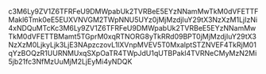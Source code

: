 c3M6Ly9ZV1Z6TFRFeU9DMWpabUk2TVRBeE5EYzNNamMwTkM0dVFETTFMakl6Tmk0eE5EUXVNVGM2TWpNNU5UYz0jMjMzdjIuY29tX3NzXzM1LjIzNi4xNDQuMTcKc3M6Ly9ZV1Z6TFRFeU9DMWpabUk2TVRBeE5EYzNNamMwTkM0dVFETTBMamt5TGprM0xqRTNORG8yTkRRd09BPT0jMjMzdjIuY29tX3NzXzM0LjkyLjk3LjE3NApzczovL1lXVnpMVEV5T0MxalptSTZNVEF4TkRjM01qYzBOQzR1UURNMUxqSXpOaTR4TWpJdU1qUTBPakl4TVRNeCMyMzN2Mi5jb21fc3NfMzUuMjM2LjEyMi4yNDQK
